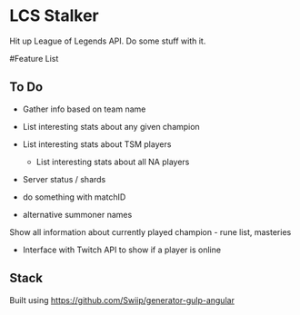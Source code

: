 # LCS Stalker
Hit up League of Legends API.  Do some stuff with it.

#Feature List

## To Do
- Gather info based on team name
- List interesting stats about any given champion
- List interesting stats about TSM players
    - List interesting stats about all NA players

- Server status / shards
- do something with matchID
- alternative summoner names



Show all information about currently played champion -
    rune list, masteries

- Interface with Twitch API to show if a player is online

## Stack

Built using https://github.com/Swiip/generator-gulp-angular
